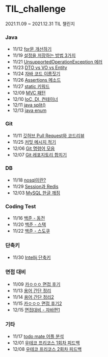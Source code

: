 # TIL_challenge
2021.11.09 ~ 2021.12.31 TIL 챌린지

### Java
- 11/12 [for문 개선하기](https://github.com/yeon-06/TIL_challenge/blob/main/november/211112_for%EB%AC%B8_%EA%B0%9C%EC%84%A0%ED%95%98%EA%B8%B0.md)  
- 11/19 [설정을 저장하는 방법 3가지](https://github.com/yeon-06/TIL_challenge/blob/main/november/211119_how_to_save_setting.md)
- 11/21 [UnsupportedOperationException 에러](https://github.com/yeon-06/TIL_challenge/blob/main/november/211121_UnsupportedOperationException.md)
- 11/23 [DTO vs VO vs Entity](https://github.com/yeon-06/TIL_challenge/blob/main/november/211123_DTO_VO_Entity.md)
- 11/24 [자바 코드 이름짓기](https://github.com/yeon-06/TIL_challenge/blob/main/november/211124_Naming_Code.md)
- 11/26 [Assertions 메소드](https://github.com/yeon-06/TIL_challenge/blob/main/november/211126_Assertions.md)
- 11/27 [static 키워드](https://github.com/yeon-06/TIL_challenge/blob/main/november/211127_static.md)
- 12/09 [MVC 패턴](https://github.com/yeon-06/TIL_challenge/blob/main/december/mvc_pattern.md)
- 12/10 [IoC, DI, 컨테이너](https://github.com/yeon-06/TIL_challenge/blob/main/december/IoC_DI_Container.md)
- 12/11 [java split()](https://github.com/yeon-06/TIL_challenge/blob/main/december/java_split.md)
- 12/13 [java enum](https://github.com/yeon-06/TIL_challenge/blob/main/december/java_enum.md)

### Git
- 11/11 [깃허브 Pull Request와 코드리뷰](https://github.com/yeon-06/TIL_challenge/blob/main/november/211111_GitHub%EC%99%80_%EC%BD%94%EB%93%9C%EB%A6%AC%EB%B7%B0.md)  
- 11/25 [커밋 메시지 적기](https://github.com/yeon-06/TIL_challenge/blob/main/november/211125_commit_message.md)
- 12/06 [Git 명령어 모음](https://github.com/yeon-06/TIL_challenge/blob/main/december/git_command.md)
- 12/07 [Git 레포지토리 합치기](https://github.com/yeon-06/TIL_challenge/blob/main/december/git_subtree.md)

### DB
- 11/18 [nosql이란?](https://github.com/yeon-06/TIL_challenge/blob/main/november/211118_what_is_nosql.md)
- 11/29 [Session과 Redis](https://github.com/yeon-06/TIL_challenge/blob/main/november/211129_Session_Redis.md)
- 12/03 [MySQL 한글 깨짐](https://github.com/yeon-06/TIL_challenge/blob/main/december/mysql_utf8.md)

### Coding Test
- 11/16 [백준 - 동전](https://github.com/yeon-06/TIL_challenge/blob/main/november/211116_%EB%B0%B1%EC%A4%80_%EB%8F%99%EC%A0%840.md)
- 11/20 [백준 - 스택](https://github.com/yeon-06/TIL_challenge/blob/main/november/211120_backjun_10828.md)
- 11/22 [백준 - 스도쿠](https://github.com/yeon-06/TIL_challenge/blob/main/november/211122_backjun_2580.md)

### 단축키
- 11/30 [Intellij 단축키](https://github.com/yeon-06/TIL_challenge/blob/main/november/211130_intelliJ_shortCut.md)

### 면접 대비
- 11/09 [카ㅇㅇㅇ 면접 후기](https://github.com/yeon-06/TIL_challenge/blob/main/november/211109_%EC%B2%AB_%EC%98%A8%EB%9D%BC%EC%9D%B8%EB%A9%B4%EC%A0%91_%ED%9B%84%EA%B8%B0.md)
- 11/13 [용어 간단 정리](https://github.com/yeon-06/TIL_challenge/blob/main/november/211113_%EB%A9%B4%EC%A0%91%EB%8C%80%EB%B9%84_%EA%B0%84%EB%8B%A8%EC%A0%95%EB%A6%AC.md)  
- 11/14 [용어 간단 정리2](https://github.com/yeon-06/TIL_challenge/blob/main/november/211114_%EB%A9%B4%EC%A0%91%EB%8C%80%EB%B9%84_%EA%B0%84%EB%8B%A8%EC%A0%95%EB%A6%AC2.md)
- 11/15 [카ㅇㅇㅇ 면접 후기2](https://github.com/yeon-06/TIL_challenge/blob/main/november/211115_%EB%A9%B4%EC%A0%91_%ED%9B%84%EA%B8%B02.md)
- 12/15 [면접대비 - 자바편1](https://github.com/yeon-06/TIL_challenge/blob/main/december/java_interview1.md)

### 기타
- 11/17 [todo mate 어플 분석](https://github.com/yeon-06/TIL_challenge/blob/main/november/211117_todo_project.md)
- 12/01 [우테코 프리코스 1회차 피드백](https://github.com/yeon-06/TIL_challenge/blob/main/december/wooteco_precourse1_feedback.md)
- 12/08 [우테코 프리코스 2회차 피드백](https://github.com/yeon-06/TIL_challenge/blob/main/december/wooteco_precourse2_feedback.md)